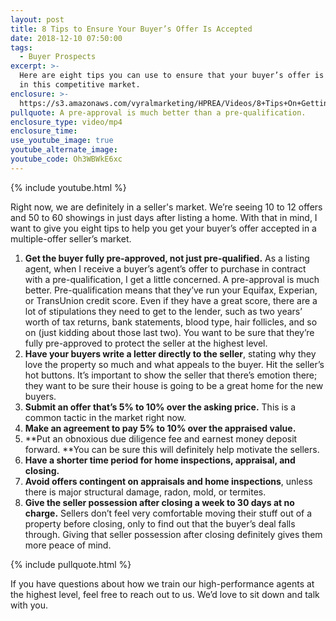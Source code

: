 ```yaml
---
layout: post
title: 8 Tips to Ensure Your Buyer’s Offer Is Accepted
date: 2018-12-10 07:50:00
tags:
  - Buyer Prospects
excerpt: >-
  Here are eight tips you can use to ensure that your buyer’s offer is accepted
  in this competitive market.
enclosure: >-
  https://s3.amazonaws.com/vyralmarketing/HPREA/Videos/8+Tips+On+Getting+Your+Home+Sold+-+Charlotte+Real+Estate+Agent.mp4
pullquote: A pre-approval is much better than a pre-qualification.
enclosure_type: video/mp4
enclosure_time:
use_youtube_image: true
youtube_alternate_image:
youtube_code: Oh3WBWkE6xc
---
```


{% include youtube.html %}

Right now, we are definitely in a seller's market. We’re seeing 10 to 12 offers and 50 to 60 showings in just days after listing a home. With that in mind, I want to give you eight tips to help you get your buyer’s offer accepted in a multiple-offer seller’s market.

1. **Get the buyer fully pre-approved, not just pre-qualified.** As a listing agent, when I receive a buyer’s agent’s offer to purchase in contract with a pre-qualification, I get a little concerned. A pre-approval is much better. Pre-qualification means that they’ve run your Equifax, Experian, or TransUnion credit score. Even if they have a great score, there are a lot of stipulations they need to get to the lender, such as two years’ worth of tax returns, bank statements, blood type, hair follicles, and so on (just kidding about those last two). You want to be sure that they’re fully pre-approved to protect the seller at the highest level.
2. **Have your buyers write a letter directly to the seller**, stating why they love the property so much and what appeals to the buyer. Hit the seller’s hot buttons. It’s important to show the seller that there’s emotion there; they want to be sure their house is going to be a great home for the new buyers.
3. **Submit an offer that’s 5% to 10% over the asking price.** This is a common tactic in the market right now.
4. **Make an agreement to pay 5% to 10% over the appraised value.**
5. **Put an obnoxious due diligence fee and earnest money deposit forward.&nbsp;**You can be sure this will definitely help motivate the sellers.
6. **Have a shorter time period for home inspections, appraisal, and closing.**
7. **Avoid offers contingent on appraisals and home inspections**, unless there is major structural damage, radon, mold, or termites.
8. **Give the seller possession after closing a week to 30 days at no charge.** Sellers don’t feel very comfortable moving their stuff out of a property before closing, only to find out that the buyer’s deal falls through. Giving that seller possession after closing definitely gives them more peace of mind.

{% include pullquote.html %}

If you have questions about how we train our high-performance agents at the highest level, feel free to reach out to us. We’d love to sit down and talk with you.